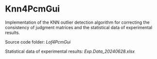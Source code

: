 # Knn4PcmGui
Implementation of the KNN outlier detection algorithm for correcting the consistency of judgment matrices and the statistical data of experimental results.

Source code folder: *Lof4PcmGui*

Statistical data of experimental results: *Exp.Data_20240628.xlsx*
